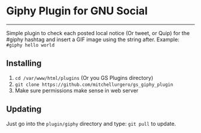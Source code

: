 # Giphy Plugin for GNU Social
------------------------------
Simple plugin to check each posted local notice (Or tweet, or Quip) for the #giphy hashtag and insert a GIF image using the string after.
Example: `#giphy hello world` 

## Installing

1. ```cd /var/www/html/plugins``` (Or you GS Plugins directory)
2. ```git clone https://github.com/mitchellurgero/gs_giphy_plugin```
3. Make sure permissions make sense in web server

## Updating

Just go into the ```plugin/giphy``` directory and type: ```git pull``` to update.